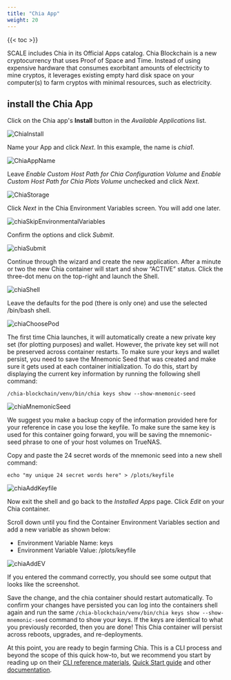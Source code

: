 ```yaml
---
title: "Chia App"
weight: 20
---
```


{{< toc >}}

SCALE includes Chia in its Official Apps catalog. Chia Blockchain is a new cryptocurrency that uses Proof of Space and Time. Instead of using expensive hardware that consumes exorbitant amounts of electricity to mine cryptos, it leverages existing empty hard disk space on your computer(s) to farm cryptos with minimal resources, such as electricity.

## install the Chia App

Click on the Chia app's **Install** button in the *Available Applications* list.

![ChiaInstall](/images/SCALE/chia_Install.png "Install Chia")

Name your App and click *Next*. In this example, the name is *chia1*.

![ChiaAppName](/images/SCALE/chia_AppName.png "Chia Name")

Leave *Enable Custom Host Path for Chia Configuration Volume* and *Enable Custom Host Path for Chia Plots Volume* unchecked and click *Next*.

![ChiaStorage](/images/SCALE/chia_Storage.png "Chia Storage")

Click *Next* in the Chia Environment Variables screen. You will add one later.

![chiaSkipEnvironmentalVariables](/images/SCALE/chia_SkipEnvironmental_Variables.png "Chia Skip Environmental Variables")

Confirm the options and click *Submit*.

![chiaSubmit](/images/SCALE/chia_Submit.png "Chia Submit")

Continue through the wizard and create the new application. After a minute or two the new Chia container will start and show “ACTIVE” status. Click the three-dot menu on the top-right and launch the Shell.

![chiaShell](/images/SCALE/chia_Edit.png "Chia Shell")

Leave the defaults for the pod (there is only one) and use the selected /bin/bash shell.

![chiaChoosePod](/images/SCALE/chia_ChoosePod.png "Chia choose Pod")
  
The first time Chia launches, it will automatically create a new private key set (for plotting purposes) and wallet. However, the private key set will not be preserved across container restarts. To make sure your keys and wallet persist, you need to save the Mnemonic Seed that was created and make sure it gets used at each container initialization. To do this, start by displaying the current key information by running the following shell command: 

`/chia-blockchain/venv/bin/chia keys show --show-mnemonic-seed`

![chiaMnemonicSeed](/images/SCALE/chia_mnemonicSeed.png "Chia Mnemonic Seed")

We suggest you make a backup copy of the information provided here for your reference in case you lose the keyfile. To make sure the same key is used for this container going forward, you will be saving the mnemonic-seed phrase to one of your host volumes on TrueNAS.

Copy and paste the 24 secret words of the mnemonic seed into a new shell command:

`echo "my unique 24 secret words here" > /plots/keyfile`

![chiaAddKeyfile](/images/SCALE/chia_AddKeyfile.png "Chia Add Keyfile")

Now exit the shell and go back to the *Installed Apps* page. Click *Edit* on your Chia container.

Scroll down until you find the Container Environment Variables section and add a new variable as shown below:

* Environment Variable Name: keys
* Environment Variable Value: /plots/keyfile

![chiaAddEV](/images/SCALE/chia_AddEV.png "Chia Add Environment Variables")
  
If you entered the command correctly, you should see some output that looks like the screenshot.
  
Save the change, and the chia container should restart automatically. To confirm your changes have persisted you can log into the containers shell again and run the same `/chia-blockchain/venv/bin/chia keys show --show-mnemonic-seed` command to show your keys. If the keys are identical to what you previously recorded, then you are done! This Chia container will persist across reboots, upgrades, and re-deployments.

At this point, you are ready to begin farming Chia. This is a CLI process and beyond the scope of this quick how-to, but we recommend you start by reading up on their [CLI reference materials](https://github.com/Chia-Network/chia-blockchain/wiki/CLI-Commands-Reference), [Quick Start guide](https://github.com/Chia-Network/chia-blockchain/wiki/Quick-Start-Guide) and other [documentation](https://github.com/Chia-Network/chia-blockchain/wiki).
